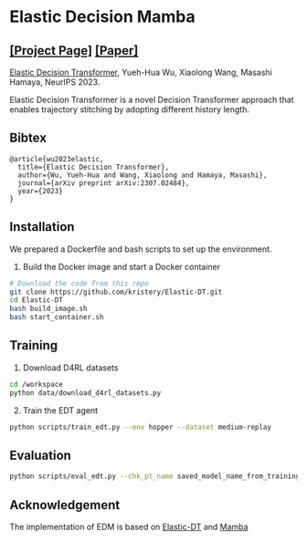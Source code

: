 # Elastic Decision Mamba

[[Project Page]](https://kristery.github.io/edt/) [[Paper]](https://arxiv.org/abs/2307.02484)
-----

[Elastic Decision Transformer](https://kristery.github.io/edt/), Yueh-Hua Wu, Xiaolong Wang, Masashi Hamaya, NeurIPS 2023.

Elastic Decision Transformer is a novel Decision Transformer approach that enables trajectory stitching by adopting different history length.


## Bibtex

```
@article{wu2023elastic,
  title={Elastic Decision Transformer},
  author={Wu, Yueh-Hua and Wang, Xiaolong and Hamaya, Masashi},
  journal={arXiv preprint arXiv:2307.02484},
  year={2023}
}
```


## Installation
We prepared a Dockerfile and bash scripts to set up the environment.

1. Build the Docker image and start a Docker container 
```bash
# Download the code from this repo
git clone https://github.com/kristery/Elastic-DT.git
cd Elastic-DT
bash build_image.sh
bash start_container.sh
```

## Training
1. Download D4RL datasets
```bash
cd /workspace
python data/download_d4rl_datasets.py
```

2. Train the EDT agent
```bash
python scripts/train_edt.py --env hopper --dataset medium-replay
```

## Evaluation
```bash
python scripts/eval_edt.py --chk_pt_name saved_model_name_from_training.pt
```

## Acknowledgement
The implementation of EDM is based on [Elastic-DT](https://github.com/kristery/Elastic-DT) and [Mamba](https://github.com/state-spaces/mamba)

